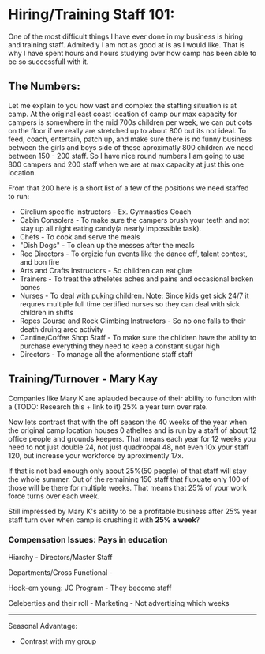 # Hiring/Training Staff 101:
One of the most difficult things I have ever done in my business is hiring and training staff. Admitedly I am not as good at is as I would like. That is why I have spent hours and hours studying over how camp has been able to be so successfull with it. 

## The Numbers:
Let me explain to you how vast and complex the staffing situation is at camp. At the original east coast location of camp our max capacity for campers is somewhere in the mid 700s children per week, we can put cots on the floor if we really are stretched up to about 800 but its not ideal. To feed, coach, entertain, patch up, and make sure there is no funny business between the girls and boys side of these aproximatly 800 children we need between 150 - 200 staff. So I have nice round numbers I am going to use 800 campers and 200 staff when we are at max capacity at just this one location. 

From that 200 here is a short list of a few of the positions we need staffed to run:
- Circlium specific instructors - Ex. Gymnastics Coach
- Cabin Consolers - To make sure the campers brush your teeth and not stay up all night eating candy(a nearly impossible task).
- Chefs - To cook and serve the meals
- "Dish Dogs" - To clean up the messes after the meals
- Rec Directors - To orgizie fun events like the dance off, talent contest, and bon fire
- Arts and Crafts Instructors - So children can eat glue
- Trainers - To treat the atheletes aches and pains and occasional broken bones
- Nurses - To deal with puking children. Note: Since kids get sick 24/7 it requres multiple full time certified nurses so they can deal with sick children in shifts
- Ropes Course and Rock Climbing Instructors - So no one falls to their death druing arec activity
- Cantine/Coffee Shop Staff - To make sure the children have the ability to purchase everything they need to keep a constant sugar high
- Directors - To manage all the aformentione staff staff

## Training/Turnover - Mary Kay
Companies like Mary K are aplauded because of their ability to function with a (TODO: Research this + link to it) 25% a year turn over rate. 

Now lets contrast that with the off season the 40 weeks of the year when the original camp location houses 0 atheltes and is run by a staff of about 12 office people and grounds keepers. That means each year for 12 weeks you need to not just double 24, not just quadroopal 48, not even 10x your staff 120, but increase your workforce by aproximently 17x. 

If that is not bad enough only about 25%(50 people) of that staff will stay the whole summer. Out of the remaining 150 staff that fluxuate only 100 of those will be there for multiple weeks. That means that 25% of your work force turns over each week. 

Still impressed by Mary K's ability to be a profitable business after 25% year staff turn over when camp is crushing it with **25% a week**?

### Compensation Issues: Pays in education



Hiarchy - Directors/Master Staff

Departments/Cross Functional - 

Hook-em young: JC Program - They become staff

Celeberties and their roll - Marketing - Not advertising which weeks

----------------------------------------------------------

Seasonal Advantage: 
- Contrast with my group
